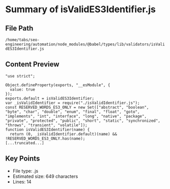 # Summary of isValidES3Identifier.js
  
## File Path
`/home/tabs/seo-engineering/automation/node_modules/@babel/types/lib/validators/isValidES3Identifier.js`

## Content Preview
```
"use strict";

Object.defineProperty(exports, "__esModule", {
  value: true
});
exports.default = isValidES3Identifier;
var _isValidIdentifier = require("./isValidIdentifier.js");
const RESERVED_WORDS_ES3_ONLY = new Set(["abstract", "boolean", "byte", "char", "double", "enum", "final", "float", "goto", "implements", "int", "interface", "long", "native", "package", "private", "protected", "public", "short", "static", "synchronized", "throws", "transient", "volatile"]);
function isValidES3Identifier(name) {
  return (0, _isValidIdentifier.default)(name) && !RESERVED_WORDS_ES3_ONLY.has(name);
[...truncated...]
```

## Key Points
- File type: .js
- Estimated size: 649 characters
- Lines: 14
